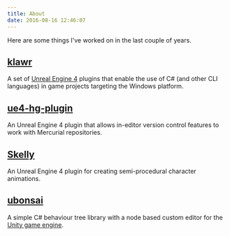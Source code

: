 ```yaml
---
title: About
date: 2016-08-16 12:46:07
---
```


Here are some things I've worked on in the last couple of years.

## [klawr][klawr]
A set of [Unreal Engine 4][ue4] plugins that enable the use of C# (and other CLI languages) in game
projects targeting the Windows platform.

## [ue4-hg-plugin][ue4-hg-plugin]
An Unreal Engine 4 plugin that allows in-editor version control features to work with Mercurial 
repositories.
  
## [Skelly][skelly]
An Unreal Engine 4 plugin for creating semi-procedural character animations.

## [ubonsai][ubonsai]
A simple C# behaviour tree library with a node based custom editor for the
[Unity game engine][unity3d].


[klawr]: https://github.com/enlight/klawr
[ue4-hg-plugin]: https://github.com/enlight/ue4-hg-plugin
[skelly]: https://github.com/enlight/Skelly
[ubonsai]: https://github.com/enlight/ubonsai
[ue4]: https://www.unrealengine.com/
[unity3d]: http://unity3d.com/
